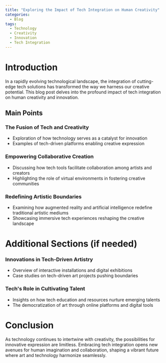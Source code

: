 ```yaml
---
title: "Exploring the Impact of Tech Integration on Human Creativity"
categories:
  - Blog
tags:
  - Technology
  - Creativity
  - Innovation
  - Tech Integration
---
```


# Introduction
In a rapidly evolving technological landscape, the integration of cutting-edge tech solutions has transformed the way we harness our creative potential. This blog post delves into the profound impact of tech integration on human creativity and innovation.

## Main Points
### The Fusion of Tech and Creativity
- Exploration of how technology serves as a catalyst for innovation
- Examples of tech-driven platforms enabling creative expression

### Empowering Collaborative Creation
- Discussing how tech tools facilitate collaboration among artists and creators
- Highlighting the role of virtual environments in fostering creative communities

### Redefining Artistic Boundaries
- Examining how augmented reality and artificial intelligence redefine traditional artistic mediums
- Showcasing immersive tech experiences reshaping the creative landscape

# Additional Sections (if needed)
### Innovations in Tech-Driven Artistry
- Overview of interactive installations and digital exhibitions
- Case studies on tech-driven art projects pushing boundaries

### Tech's Role in Cultivating Talent
- Insights on how tech education and resources nurture emerging talents
- The democratization of art through online platforms and digital tools

# Conclusion
As technology continues to intertwine with creativity, the possibilities for innovative expression are limitless. Embracing tech integration opens new avenues for human imagination and collaboration, shaping a vibrant future where art and technology harmonize seamlessly.